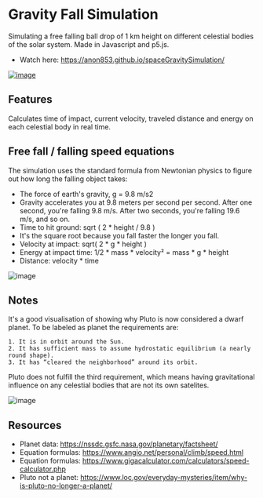 # Gravity Fall Simulation

Simulating a free falling ball drop of 1 km height on different celestial bodies of the solar system.
Made in Javascript and p5.js.


* Watch here: https://anon853.github.io/spaceGravitySimulation/ 

[![image](https://i.postimg.cc/Z5y4FhcY/Untitled.png)](https://anon853.github.io/spaceGravitySimulation/)  

Features
---------

Calculates time of impact, current velocity, traveled distance and energy on each celestial body in real time.


Free fall / falling speed equations
---------


The simulation uses the standard formula from Newtonian physics to figure out how long the falling object takes:

* The force of earth's gravity, g = 9.8 m/s2 
* Gravity accelerates you at 9.8 meters per second per second. After one second, you're falling 9.8 m/s. After two seconds, you're falling 19.6 m/s, and so on.
* Time to hit ground: sqrt ( 2 * height / 9.8 )
* It's the square root because you fall faster the longer you fall.
* Velocity at impact: sqrt( 2 * g * height )
* Energy at impact time: 1/2 * mass * velocity² = mass * g * height
* Distance: velocity * time

![image](https://www.angio.net/personal/climb/speedplot.png) 

Notes
--------

It's a good visualisation of showing why Pluto is now considered a dwarf planet. To be labeled as planet the requirements are:

    1. It is in orbit around the Sun.
    2. It has sufficient mass to assume hydrostatic equilibrium (a nearly round shape).
    3. It has “cleared the neighborhood” around its orbit.
    
Pluto does not fulfill the third requirement, which means having gravitational influence on any celestial bodies that are not its own satelites.    


![image](https://i.postimg.cc/nVDgHbxB/pluto-charon-usa-sizes-en.png) 


Resources
---------

* Planet data: https://nssdc.gsfc.nasa.gov/planetary/factsheet/
* Equation formulas: https://www.angio.net/personal/climb/speed.html
* Equation formulas: https://www.gigacalculator.com/calculators/speed-calculator.php
* Pluto not a planet: https://www.loc.gov/everyday-mysteries/item/why-is-pluto-no-longer-a-planet/

